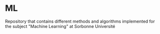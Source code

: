 # ML
Repository that contains different methods and algorithms implemented for the subject "Machine Learning" at Sorbonne Université
